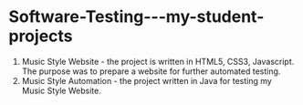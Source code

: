 # Software-Testing---my-student-projects
1. Music Style Website - the project is written in HTML5, CSS3, Javascript. The purpose was to prepare a website for further automated testing.
2. Music Style Automation - the project written in Java for testing my Music Style Website.
